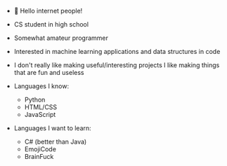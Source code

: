 - 👋 Hello internet people! 

- CS student in high school
- Somewhat amateur programmer
- Interested in machine learning applications and data structures in code
- I don't really like making useful/interesting projects I like making things that are fun and useless

- Languages I know:
  - Python
  - HTML/CSS
  - JavaScript

- Languages I want to learn:
  - C# (better than Java)
  - EmojiCode
  - BrainFuck
